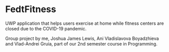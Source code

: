 # FedtFitness

UWP application that helps users exercise at home while fitness centers are closed due to the COVID-19 pandemic.

Group project by me, Joshua James Lewis, Ani Vladislavova Boyadzhieva and Vlad-Andrei Gruia, part of our 2nd semester course in Programming.

